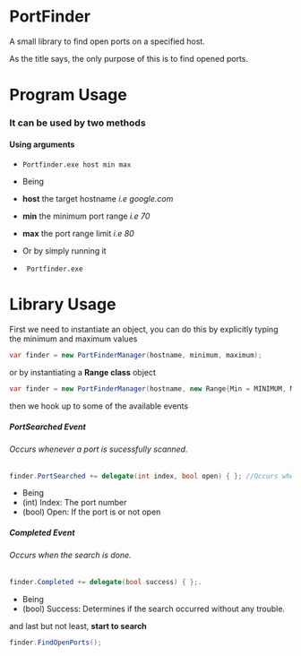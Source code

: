 # PortFinder
A small library to find open ports on a specified host.

As the title says, the only purpose of this is to find opened ports.

# Program Usage

### It can be used by two methods
#### Using arguments

 * ```Portfinder.exe host min max ```

 * Being 
  * **host** the target hostname *i.e google.com*
  * **min** the minimum port range *i.e 70*
  * **max** the port range limit *i.e 80*

* Or by simply running it
 *  ``` Portfinder.exe```

# Library Usage


First we need to instantiate an object, you can do this by explicitly typing the minimum and maximum values

```csharp
var finder = new PortFinderManager(hostname, minimum, maximum);
```

or by instantiating a **Range class** object 

```csharp
var finder = new PortFinderManager(hostname, new Range{Min = MINIMUM, Max = MAXIMUM});
```
    
then we hook up to some of the available events

##### PortSearched Event
###### Occurs whenever a port is sucessfully scanned.
```csharp
finder.PortSearched += delegate(int index, bool open) { }; //Occurs when a port where searched.
```

* Being
 * (int) Index: The port number
 * (bool) Open: If the port is or not open
 
##### Completed Event
###### Occurs when the search is done.

```csharp
finder.Completed += delegate(bool success) { };.
```

* Being
 * (bool) Success: Determines if the search occurred without any trouble.
 

and last but not least, **start to search**

```csharp
finder.FindOpenPorts();
```
